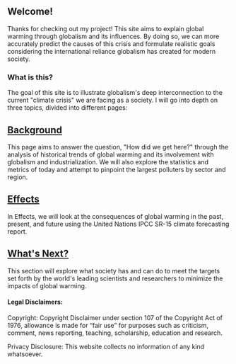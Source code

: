 ## Welcome!

Thanks for checking out my project! This site aims to explain global warming through globalism and its influences. By doing so, we can more accurately predict the causes of this crisis and formulate realistic goals considering the international reliance globalism has created for modern society.


### What is this?
The goal of this site is to illustrate globalism's deep interconnection to the current "climate crisis" we are facing as a society. I will go into depth on three topics, divided into different pages:

## [Background](https://ccamaisa.github.io/312H-globalwarmingproj/background)
This page aims to answer the question, "How did we get here?" through the analysis of historical trends of global warming and its involvement with globalism and industrialization. We will also explore the statistics and metrics of today and attempt to pinpoint the largest polluters by sector and region.

## [Effects](https://ccamaisa.github.io/312H-globalwarmingproj/effects)
In Effects, we will look at the consequences of global warming in the past, present, and future using the United Nations IPCC SR-15 climate forecasting report.

## [What's Next?](https://ccamaisa.github.io/312H-globalwarmingproj/whatsnext)
This section will explore what society has and can do to meet the targets set forth by the world's leading scientists and researchers to minimize the impacts of global warming.



#### Legal Disclaimers:
Copyright: Copyright Disclaimer under section 107 of the Copyright Act of 1976, allowance is made for “fair use” for purposes such as criticism, comment, news reporting, teaching, scholarship, education and research.

Privacy Disclosure: This website collects no information of any kind whatsoever.

